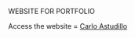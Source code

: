 WEBSITE FOR PORTFOLIO

Access the website = [Carlo Astudillo](https://ast2u.github.io/PersonalWebsite/)
